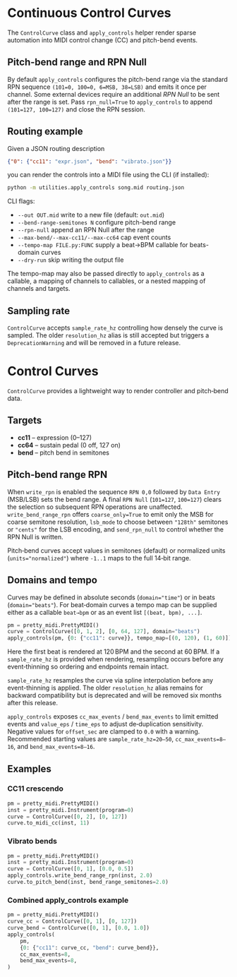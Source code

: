 # Continuous Control Curves

The `ControlCurve` class and `apply_controls` helper render sparse automation into
MIDI control change (CC) and pitch-bend events.

## Pitch-bend range and RPN Null

By default `apply_controls` configures the pitch-bend range via the standard RPN
sequence `(101=0, 100=0, 6=MSB, 38=LSB)` and emits it once per channel. Some
external devices require an additional *RPN Null* to be sent after the range is
set. Pass `rpn_null=True` to `apply_controls` to append `(101=127, 100=127)` and
close the RPN session.

## Routing example

Given a JSON routing description

```json
{"0": {"cc11": "expr.json", "bend": "vibrato.json"}}
```

you can render the controls into a MIDI file using the CLI (if installed):

```bash
python -m utilities.apply_controls song.mid routing.json
```

CLI flags:

- `--out OUT.mid` write to a new file (default: `out.mid`)
- `--bend-range-semitones N` configure pitch-bend range
- `--rpn-null` append an RPN Null after the range
- `--max-bend/--max-cc11/--max-cc64` cap event counts
- `--tempo-map FILE.py:FUNC` supply a beat→BPM callable for beats-domain curves
- `--dry-run` skip writing the output file

The tempo-map may also be passed directly to `apply_controls` as a callable, a
mapping of channels to callables, or a nested mapping of channels and targets.

## Sampling rate

`ControlCurve` accepts `sample_rate_hz` controlling how densely the curve is
sampled. The older `resolution_hz` alias is still accepted but triggers a
`DeprecationWarning` and will be removed in a future release.

# Control Curves

`ControlCurve` provides a lightweight way to render controller and pitch‑bend data.

## Targets

- **cc11** – expression (0–127)
- **cc64** – sustain pedal (0 off, 127 on)
- **bend** – pitch bend in semitones

## Pitch‑bend range RPN

When `write_rpn` is enabled the sequence `RPN 0,0` followed by `Data Entry` (MSB/LSB)
sets the bend range.  A final `RPN Null` (`101=127`, `100=127`) clears the selection
so subsequent RPN operations are unaffected.
`write_bend_range_rpn` offers `coarse_only=True` to emit only the MSB for
coarse semitone resolution, `lsb_mode` to choose between `"128th"` semitones
or `"cents"` for the LSB encoding, and `send_rpn_null` to control whether the
RPN Null is written.

Pitch‑bend curves accept values in semitones (default) or normalized units
(`units="normalized"`) where `-1..1` maps to the full 14‑bit range.

## Domains and tempo

Curves may be defined in absolute seconds (`domain="time"`) or in beats
(`domain="beats"`).  For beat‑domain curves a tempo map can be supplied either as a
callable `beat→bpm` or as an event list `[(beat, bpm), ...]`.

```python
pm = pretty_midi.PrettyMIDI()
curve = ControlCurve([0, 1, 2], [0, 64, 127], domain="beats")
apply_controls(pm, {0: {"cc11": curve}}, tempo_map=[(0, 120), (1, 60)])
```

Here the first beat is rendered at 120 BPM and the second at 60 BPM. If a
`sample_rate_hz` is provided when rendering, resampling occurs before any
event‑thinning so ordering and endpoints remain intact.

`sample_rate_hz` resamples the curve via spline interpolation before any
event-thinning is applied.  The older `resolution_hz` alias remains for
backward compatibility but is deprecated and will be removed six months
after this release.

`apply_controls` exposes `cc_max_events` / `bend_max_events` to limit emitted
events and `value_eps` / `time_eps` to adjust de‑duplication sensitivity.
Negative values for `offset_sec` are clamped to `0.0` with a warning. Recommended
starting values are `sample_rate_hz=20–50`, `cc_max_events=8–16`, and
`bend_max_events=8–16`.

## Examples

### CC11 crescendo
```python
pm = pretty_midi.PrettyMIDI()
inst = pretty_midi.Instrument(program=0)
curve = ControlCurve([0, 2], [0, 127])
curve.to_midi_cc(inst, 11)
```

### Vibrato bends
```python
pm = pretty_midi.PrettyMIDI()
inst = pretty_midi.Instrument(program=0)
curve = ControlCurve([0, 1], [0.0, 0.5])
apply_controls.write_bend_range_rpn(inst, 2.0)
curve.to_pitch_bend(inst, bend_range_semitones=2.0)
```

### Combined apply_controls example
```python
pm = pretty_midi.PrettyMIDI()
curve_cc = ControlCurve([0, 1], [0, 127])
curve_bend = ControlCurve([0, 1], [0.0, 1.0])
apply_controls(
    pm,
    {0: {"cc11": curve_cc, "bend": curve_bend}},
    cc_max_events=8,
    bend_max_events=8,
)
```
